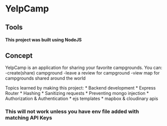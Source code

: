 # YelpCamp

## Tools 
#### This project was built using NodeJS

## Concept
YelpCamp is an application for sharing your favorite campgrounds.
You can:
	-create(share) campground
	-leave a review for campground
	-view map for campgrounds shared around the world


Topics learned by making this project:
	* Backend development
	* Express Router
	* Hashing
	* Sanitizing requests
	* Preventing mongo injection
	* Authorization & Authentication
	* ejs templates
	* mapbox & cloudinary apis

### This will not work unless you have env file added with matching API Keys

